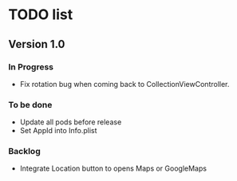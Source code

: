# TODO list

## Version 1.0

### In Progress

- Fix rotation bug when coming back to CollectionViewController.

### To be done

- Update all pods before release
- Set AppId into Info.plist

### Backlog

- Integrate Location button to opens Maps or GoogleMaps
